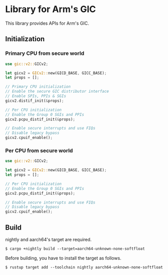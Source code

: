 # Library for Arm's GIC

This library provides APIs for Arm's GIC.

## Initialization

### Primary CPU from secure world

```rust
use gic::v2::GICv2;

let gicv2 = GICv2::new(GICD_BASE, GICC_BASE);
let props = [];

// Primary CPU initialization
// Enable the secure GIC distributor interface
// Enable SPIs, PPIs & SGIs
gicv2.distif_init(&props);

// Per CPU initialization
// Enable the Group 0 SGIs and PPIs
gicv2.pcpu_distif_init(&props);

// Enable secure interrupts and use FIQs
// Disable legacy bypass
gicv2.cpuif_enable();
```

### Per CPU from secure world

```rust
use gic::v2::GICv2;

let gicv2 = GICv2::new(GICD_BASE, GICC_BASE);
let props = [];

// Per CPU initialization
// Enable the Group 0 SGIs and PPIs
gicv2.pcpu_distif_init(&props);

// Enable secure interrupts and use FIQs
// Disable legacy bypass
gicv2.cpuif_enable();
```

## Build

nightly and aarch64's target are required.

```text
$ cargo +nightly build --target=aarch64-unknown-none-softfloat
```

Before building, you have to install the target as follows.

```text
$ rustup target add --toolchain nightly aarch64-unknown-none-softfloat
```
